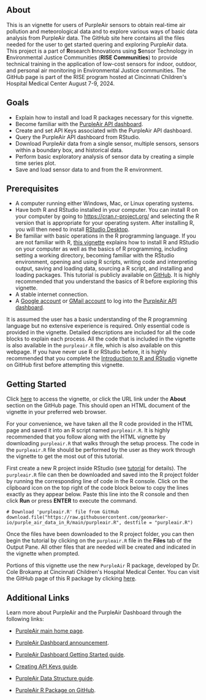 ## About

This is an vignette for users of PurpleAir sensors to obtain real-time air pollution and meteorological data and to explore various ways of basic data analysis from PurpleAir data. The GitHub site here contains all the files needed for the user to get started quering and exploring PurpleAir data. This project is a part of **R**esearch **I**nnovations using **S**ensor Technology in **E**nvironmental Justice Communities (**RISE Communities**) to provide technical training in the application of low-cost sensors for indoor, outdoor, and personal air monitoring in Environmental Justice communities. The GitHub page is part of the RISE program hosted at Cincinnati Children's Hospital Medical Center August 7-9, 2024.

## Goals

-   Explain how to install and load R packages necessary for this vignette.
-   Become familiar with the [PurpleAir API dashboard](https://develop.purpleair.com/keys).
-   Create and set API Keys associated with the PurpleAir API dashboard.
-   Query the PurpleAir API dashboard from RStudio.
-   Download PurpleAir data from a single sensor, multiple sensors, sensors within a boundary box, and historical data.
-   Perform basic exploratory analysis of sensor data by creating a simple time series plot.
-   Save and load sensor data to and from the R environment.

## Prerequisites

-   A computer running either Windows, Mac, or Linux operating systems.
-   Have both R and RStudio installed in your computer. You can install R on your computer by going to <https://cran.r-project.org/> and selecting the R version that is appropriate for your operating system. After installing R, you will then need to install [RStudio Desktop](https://posit.co/download/rstudio-desktop/).
-   Be familiar with basic operations in the R programming language. If you are not familiar with R, [this vignette](https://colegasn.github.io/Rintro/) explains how to install R and RStudio on your computer as well as the basics of R programming, including setting a working directory, becoming familiar with the RStudio environment, opening and using R scripts, writing code and interpreting output, saving and loading data, sourcing a R script, and installing and loading packages. This tutorial is publicly available on [GitHub](https://github.com/colegasn/Rintro). It is highly recommended that you understand the basics of R before exploring this vignette.
-   A stable internet connection.
-   A [Google account](https://support.google.com/accounts/answer/27441?hl=en) or [GMail account](https://support.google.com/mail/answer/56256?hl=en) to log into the [PurpleAir API dashboard](https://develop.purpleair.com/keys).

It is assumed the user has a basic understanding of the R programming language but no extensive experience is required. Only essential code is provided in the vignette. Detailed descriptions are included for all the code blocks to explain each process. All the code that is included in the vignette is also available in the `purpleair.R` file, which is also available on this webpage. If you have never use R or RStudio before, it is highly recommended that you complete the [Introduction to R and RStudio](https://github.com/colegasn/Rintro) vignette on GitHub first before attempting this vignette.

## Getting Started

Click [here](https://geomarker.io/purple_air_data_in_R/) to access the vignette, or click the URL link under the **About** section on the GitHub page. This should open an HTML document of the vignette in your preferred web browser.

For your convenience, we have taken all the R code provided in the HTML page and saved it into an R script named `purpleair.R`. It is highly recommended that you follow along with the HTML vignette by downloading `purpleair.R` that walks through the setup process. The code in the `purpleair.R` file should be performed by the user as they work through the vignette to get the most out of this tutorial.

First create a new R project inside RStudio (see [tutorial](https://colegasn.github.io/Rintro/) for details). The `purpleair.R` file can then be downloaded and saved into the R project folder by running the corresponding line of code in the R console. Click on the clipboard icon on the top right of the code block below to copy the lines exactly as they appear below. Paste this line into the R console and then click **Run** or press **ENTER** to execute the command.

```{r}
# Download 'purpleair.R' file from GitHub
download.file("https://raw.githubusercontent.com/geomarker-io/purple_air_data_in_R/main/purpleair.R", destfile = "purpleair.R")
```

Once the files have been downloaded to the R project folder, you can then begin the tutorial by clicking on the `purpleair.R` file in the **Files** tab of the Output Pane. All other files that are needed will be created and indicated in the vignette when prompted. 

Portions of this vignette use the new `PurpleAir` R package, developed by Dr. Cole Brokamp at Cincinnati Children's Hospital Medical Center. You can visit the GitHub page of this R package by clicking [here](https://github.com/cole-brokamp/PurpleAir).

## Additional Links

Learn more about PurpleAir and the PurpleAir Dashboard through the following links:

-   [PurpleAir main home page](https://www2.purpleair.com/).

-   [PurpleAir Dashboard announcement](https://www2.purpleair.com/blogs/blog-home/purpleair-s-new-api-dashboard-data-download-tool-release).

-   [PurpleAir Dashboard Getting Started guide](https://community.purpleair.com/t/new-api-dashboard/3981).

-   [Creating API Keys guide](https://community.purpleair.com/t/creating-api-keys/3951).

-   [PurpleAir Data Structure guide](https://api.purpleair.com/#api-sensors-get-sensor-data).
  
-   [PurpleAir R Package on GitHub](https://github.com/cole-brokamp/PurpleAir).
